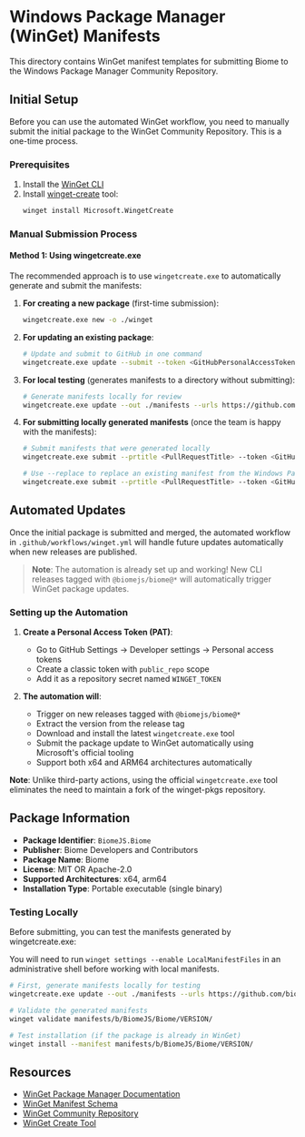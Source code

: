 # Windows Package Manager (WinGet) Manifests

This directory contains WinGet manifest templates for submitting Biome to the Windows Package Manager Community Repository.

## Initial Setup

Before you can use the automated WinGet workflow, you need to manually submit the initial package to the WinGet Community Repository. This is a one-time process.

### Prerequisites

1. Install the [WinGet CLI](https://github.com/microsoft/winget-cli)
2. Install [winget-create](https://github.com/microsoft/winget-create) tool:
   ```bash
   winget install Microsoft.WingetCreate
   ```

### Manual Submission Process

#### Method 1: Using wingetcreate.exe

The recommended approach is to use `wingetcreate.exe` to automatically generate and submit the manifests:

1. **For creating a new package** (first-time submission):
   ```bash
   wingetcreate.exe new -o ./winget
   ```

2. **For updating an existing package**:
   ```bash
   # Update and submit to GitHub in one command
   wingetcreate.exe update --submit --token <GitHubPersonalAccessToken> --urls https://github.com/biomejs/biome/releases/download/@biomejs/biome@VERSION/biome-win32-x64.exe https://github.com/biomejs/biome/releases/download/@biomejs/biome@VERSION/biome-win32-arm64.exe --version VERSION BiomeJS.Biome
   ```

3. **For local testing** (generates manifests to a directory without submitting):
   ```bash
   # Generate manifests locally for review
   wingetcreate.exe update --out ./manifests --urls https://github.com/biomejs/biome/releases/download/@biomejs/biome@VERSION/biome-win32-x64.exe https://github.com/biomejs/biome/releases/download/@biomejs/biome@VERSION/biome-win32-arm64.exe --version VERSION BiomeJS.Biome
   ```

4. **For submitting locally generated manifests** (once the team is happy with the manifests):
   ```bash
   # Submit manifests that were generated locally
   wingetcreate.exe submit --prtitle <PullRequestTitle> --token <GitHubPersonalAccessToken>
   
   # Use --replace to replace an existing manifest from the Windows Package Manager repo
   wingetcreate.exe submit --prtitle <PullRequestTitle> --token <GitHubPersonalAccessToken> --replace
   ```


## Automated Updates

Once the initial package is submitted and merged, the automated workflow in `.github/workflows/winget.yml` will handle future updates automatically when new releases are published.

> **Note**: The automation is already set up and working! New CLI releases tagged with `@biomejs/biome@*` will automatically trigger WinGet package updates.

### Setting up the Automation

1. **Create a Personal Access Token (PAT)**:
   - Go to GitHub Settings → Developer settings → Personal access tokens
   - Create a classic token with `public_repo` scope
   - Add it as a repository secret named `WINGET_TOKEN`

2. **The automation will**:
   - Trigger on new releases tagged with `@biomejs/biome@*`
   - Extract the version from the release tag
   - Download and install the latest `wingetcreate.exe` tool
   - Submit the package update to WinGet automatically using Microsoft's official tooling
   - Support both x64 and ARM64 architectures automatically

**Note**: Unlike third-party actions, using the official `wingetcreate.exe` tool eliminates the need to maintain a fork of the winget-pkgs repository.

## Package Information

- **Package Identifier**: `BiomeJS.Biome`
- **Publisher**: Biome Developers and Contributors
- **Package Name**: Biome
- **License**: MIT OR Apache-2.0
- **Supported Architectures**: x64, arm64
- **Installation Type**: Portable executable (single binary)

### Testing Locally

Before submitting, you can test the manifests generated by wingetcreate.exe:

You will need to run `winget settings --enable LocalManifestFiles` in an administrative shell before working with local manifests.

```bash
# First, generate manifests locally for testing
wingetcreate.exe update --out ./manifests --urls https://github.com/biomejs/biome/releases/download/@biomejs/biome@VERSION/biome-win32-x64.exe https://github.com/biomejs/biome/releases/download/@biomejs/biome@VERSION/biome-win32-arm64.exe --version VERSION BiomeJS.Biome

# Validate the generated manifests
winget validate manifests/b/BiomeJS/Biome/VERSION/

# Test installation (if the package is already in WinGet)
winget install --manifest manifests/b/BiomeJS/Biome/VERSION/
```

## Resources

- [WinGet Package Manager Documentation](https://docs.microsoft.com/en-us/windows/package-manager/)
- [WinGet Manifest Schema](https://github.com/microsoft/winget-cli/tree/master/schemas)
- [WinGet Community Repository](https://github.com/microsoft/winget-pkgs)
- [WinGet Create Tool](https://github.com/microsoft/winget-create) 

